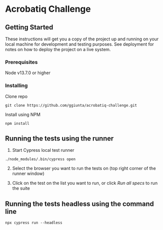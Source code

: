 # Acrobatiq Challenge

## Getting Started

These instructions will get you a copy of the project up and running on your local machine for development and testing purposes. See deployment for notes on how to deploy the project on a live system.

### Prerequisites

Node v13.7.0 or higher

### Installing

Clone repo

```
git clone https://github.com/ggiunta/acrobatiq-challenge.git
```

Install using NPM

```
npm install
```

## Running the tests using the runner

1. Start Cypress local test runner

```
./node_modules/.bin/cypress open
```

2. Select the browser you want to run the tests on (top right corner of the runner window)

3. Click on the test on the list you want to run, or click *Run all specs* to run the suite

## Running the tests headless using the command line

```
npx cypress run --headless
```